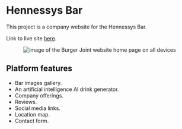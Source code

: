 # Hennessys Bar
This project is a company website for the Hennessys Bar.

Link to live site [here](https://xalil404.github.io/HennessysBar/).
<p align="center">
<img src="https://res.cloudinary.com/dnbbm9vzi/image/upload/v1729364238/Screenshot_2024-10-19_at_7.50.08_PM_hb5upg.png" width="auto" height="auto" alt="image of the Burger Joint website home page on all devices"></p>

## Platform features
* Bar images gallery.
* An artificial intelligence AI drink generator.
* Company offerings.
* Reviews.
* Social media links.
* Location map.
* Contact form.
